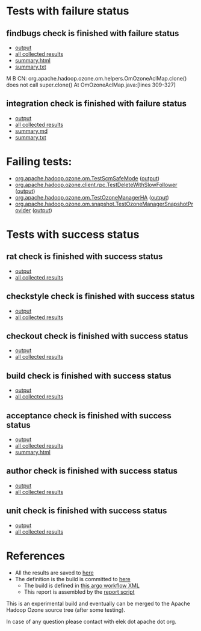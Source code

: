 # Tests with failure status

## findbugs check is finished with failure status

   * [output](https://raw.githubusercontent.com/elek/ozone-ci-q4/master/pr/pr-hdds-2344-bsq2g/findbugs/output.log)
   * [all collected results](https://github.com/elek/ozone-ci-q4/tree/master/pr/pr-hdds-2344-bsq2g/findbugs)
   * [summary.html](https://elek.github.io/ozone-ci-q4/pr/pr-hdds-2344-bsq2g/findbugs/summary.html)
   * [summary.txt](https://github.com/elek/ozone-ci-q4/tree/master/pr/pr-hdds-2344-bsq2g/findbugs/summary.txt)

M B CN: org.apache.hadoop.ozone.om.helpers.OmOzoneAclMap.clone() does not call super.clone()  At OmOzoneAclMap.java:[lines 309-327]

## integration check is finished with failure status

   * [output](https://raw.githubusercontent.com/elek/ozone-ci-q4/master/pr/pr-hdds-2344-bsq2g/integration/output.log)
   * [all collected results](https://github.com/elek/ozone-ci-q4/tree/master/pr/pr-hdds-2344-bsq2g/integration)
   * [summary.md](https://github.com/elek/ozone-ci-q4/tree/master/pr/pr-hdds-2344-bsq2g/integration/summary.md)
   * [summary.txt](https://github.com/elek/ozone-ci-q4/tree/master/pr/pr-hdds-2344-bsq2g/integration/summary.txt)

# Failing tests: 

 * [org.apache.hadoop.ozone.om.TestScmSafeMode](hadoop-ozone/integration-test/org.apache.hadoop.ozone.om.TestScmSafeMode.txt) ([output](hadoop-ozone/integration-test/org.apache.hadoop.ozone.om.TestScmSafeMode-output.txt))
 * [org.apache.hadoop.ozone.client.rpc.TestDeleteWithSlowFollower](hadoop-ozone/integration-test/org.apache.hadoop.ozone.client.rpc.TestDeleteWithSlowFollower.txt) ([output](hadoop-ozone/integration-test/org.apache.hadoop.ozone.client.rpc.TestDeleteWithSlowFollower-output.txt))
 * [org.apache.hadoop.ozone.om.TestOzoneManagerHA](hadoop-ozone/integration-test/org.apache.hadoop.ozone.om.TestOzoneManagerHA.txt) ([output](hadoop-ozone/integration-test/org.apache.hadoop.ozone.om.TestOzoneManagerHA-output.txt))
 * [org.apache.hadoop.ozone.om.snapshot.TestOzoneManagerSnapshotProvider](hadoop-ozone/integration-test/org.apache.hadoop.ozone.om.snapshot.TestOzoneManagerSnapshotProvider.txt) ([output](hadoop-ozone/integration-test/org.apache.hadoop.ozone.om.snapshot.TestOzoneManagerSnapshotProvider-output.txt))


# Tests with success status

## rat check is finished with success status

   * [output](https://raw.githubusercontent.com/elek/ozone-ci-q4/master/pr/pr-hdds-2344-bsq2g/rat/output.log)
   * [all collected results](https://github.com/elek/ozone-ci-q4/tree/master/pr/pr-hdds-2344-bsq2g/rat)


## checkstyle check is finished with success status

   * [output](https://raw.githubusercontent.com/elek/ozone-ci-q4/master/pr/pr-hdds-2344-bsq2g/checkstyle/output.log)
   * [all collected results](https://github.com/elek/ozone-ci-q4/tree/master/pr/pr-hdds-2344-bsq2g/checkstyle)


## checkout check is finished with success status

   * [output](https://raw.githubusercontent.com/elek/ozone-ci-q4/master/pr/pr-hdds-2344-bsq2g/checkout/output.log)
   * [all collected results](https://github.com/elek/ozone-ci-q4/tree/master/pr/pr-hdds-2344-bsq2g/checkout)


## build check is finished with success status

   * [output](https://raw.githubusercontent.com/elek/ozone-ci-q4/master/pr/pr-hdds-2344-bsq2g/build/output.log)
   * [all collected results](https://github.com/elek/ozone-ci-q4/tree/master/pr/pr-hdds-2344-bsq2g/build)


## acceptance check is finished with success status

   * [output](https://raw.githubusercontent.com/elek/ozone-ci-q4/master/pr/pr-hdds-2344-bsq2g/acceptance/output.log)
   * [all collected results](https://github.com/elek/ozone-ci-q4/tree/master/pr/pr-hdds-2344-bsq2g/acceptance)
   * [summary.html](https://elek.github.io/ozone-ci-q4/pr/pr-hdds-2344-bsq2g/acceptance/summary.html)


## author check is finished with success status

   * [output](https://raw.githubusercontent.com/elek/ozone-ci-q4/master/pr/pr-hdds-2344-bsq2g/author/output.log)
   * [all collected results](https://github.com/elek/ozone-ci-q4/tree/master/pr/pr-hdds-2344-bsq2g/author)


## unit check is finished with success status

   * [output](https://raw.githubusercontent.com/elek/ozone-ci-q4/master/pr/pr-hdds-2344-bsq2g/unit/output.log)
   * [all collected results](https://github.com/elek/ozone-ci-q4/tree/master/pr/pr-hdds-2344-bsq2g/unit)




# References

 * All the results are saved to [here](https://github.com/elek/ozone-ci-q4/tree/master/pr/pr-hdds-2344-bsq2g/)
 * The definition is the build is committed to [here](https://github.com/elek/argo-ozone)
    * The build is defined in [this argo workflow XML](https://github.com/elek/argo-ozone/blob/master/ozone-build.yaml)
    * This report is assembled by the [report script](https://github.com/elek/argo-ozone/blob/master/scripts/report.sh)

This is an experimental build and eventually can be merged to the Apache Hadoop Ozone source tree (after some testing).

In case of any question please contact with elek dot apache dot org.
